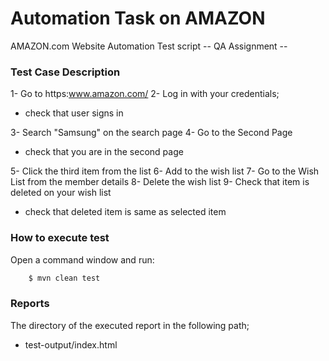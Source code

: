 # Automation Task on AMAZON
AMAZON.com Website Automation Test script
-- QA Assignment --
### Test Case Description
1- Go to https:www.amazon.com/
2- Log in with your credentials;
- check that user signs in

3- Search "Samsung" on the search page
4- Go to the Second Page
- check that you are in the second page

5- Click the third item from the list
6- Add to the wish list
7- Go to the Wish List from the member details
8- Delete the wish list
9- Check that item is deleted on your wish list
- check that deleted item is same as selected item

### How to execute test
Open a command window and run:
```sh
    $ mvn clean test
```

### Reports
The directory of the executed report in the following path;
 -  test-output/index.html
